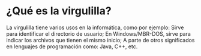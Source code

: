 # ¿Qué es la virgulilla?

La virgulilla tiene varios usos en la informática, como por ejemplo: 
Sirve para identificar el directorio de usuario; En Windows/MBR-DOS, 
sirve para indicar los archivos que tienen el mismo inicio; A parte de 
otros significados en lenguajes de programación como: Java, C++, etc.
